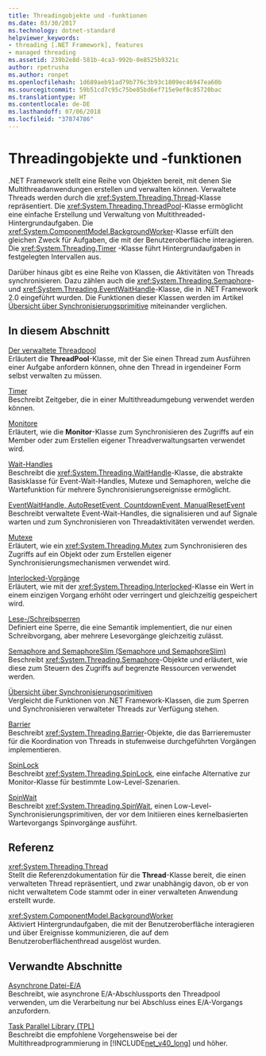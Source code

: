 ```yaml
---
title: Threadingobjekte und -funktionen
ms.date: 03/30/2017
ms.technology: dotnet-standard
helpviewer_keywords:
- threading [.NET Framework], features
- managed threading
ms.assetid: 239b2e8d-581b-4ca3-992b-0e8525b9321c
author: rpetrusha
ms.author: ronpet
ms.openlocfilehash: 1d689aeb91ad79b776c3b93c1809ec46947ea60b
ms.sourcegitcommit: 59b51cd7c95c75be85bd6ef715e9ef8c85720bac
ms.translationtype: HT
ms.contentlocale: de-DE
ms.lasthandoff: 07/06/2018
ms.locfileid: "37874786"
---
```

# <a name="threading-objects-and-features"></a>Threadingobjekte und -funktionen
.NET Framework stellt eine Reihe von Objekten bereit, mit denen Sie Multithreadanwendungen erstellen und verwalten können. Verwaltete Threads werden durch die <xref:System.Threading.Thread>-Klasse repräsentiert. Die <xref:System.Threading.ThreadPool>-Klasse ermöglicht eine einfache Erstellung und Verwaltung von Multithreaded-Hintergrundaufgaben. Die <xref:System.ComponentModel.BackgroundWorker>-Klasse erfüllt den gleichen Zweck für Aufgaben, die mit der Benutzeroberfläche interagieren. Die <xref:System.Threading.Timer> -Klasse führt Hintergrundaufgaben in festgelegten Intervallen aus.  
  
 Darüber hinaus gibt es eine Reihe von Klassen, die Aktivitäten von Threads synchronisieren. Dazu zählen auch die <xref:System.Threading.Semaphore>- und <xref:System.Threading.EventWaitHandle>-Klasse, die in .NET Framework 2.0 eingeführt wurden. Die Funktionen dieser Klassen werden im Artikel [Übersicht über Synchronisierungsprimitive](../../../docs/standard/threading/overview-of-synchronization-primitives.md) miteinander verglichen.  
  
## <a name="in-this-section"></a>In diesem Abschnitt  
 [Der verwaltete Threadpool](../../../docs/standard/threading/the-managed-thread-pool.md)  
 Erläutert die **ThreadPool**-Klasse, mit der Sie einen Thread zum Ausführen einer Aufgabe anfordern können, ohne den Thread in irgendeiner Form selbst verwalten zu müssen.  
  
 [Timer](../../../docs/standard/threading/timers.md)  
 Beschreibt Zeitgeber, die in einer Multithreadumgebung verwendet werden können.  
  
 [Monitore](http://msdn.microsoft.com/library/33fe4aef-b44b-42fd-9e72-c908e39e75db)  
 Erläutert, wie die **Monitor**-Klasse zum Synchronisieren des Zugriffs auf ein Member oder zum Erstellen eigener Threadverwaltungsarten verwendet wird.  
  
 [Wait-Handles](http://msdn.microsoft.com/library/48d10b6f-5fd7-407c-86ab-0179aef72489)  
 Beschreibt die <xref:System.Threading.WaitHandle>-Klasse, die abstrakte Basisklasse für Event-Wait-Handles, Mutexe und Semaphoren, welche die Wartefunktion für mehrere Synchronisierungsereignisse ermöglicht.  
  
 [EventWaitHandle, AutoResetEvent, CountdownEvent, ManualResetEvent](../../../docs/standard/threading/eventwaithandle-autoresetevent-countdownevent-manualresetevent.md)  
 Beschreibt verwaltete Event-Wait-Handles, die signalisieren und auf Signale warten und zum Synchronisieren von Threadaktivitäten verwendet werden.  
  
 [Mutexe](../../../docs/standard/threading/mutexes.md)  
 Erläutert, wie ein <xref:System.Threading.Mutex> zum Synchronisieren des Zugriffs auf ein Objekt oder zum Erstellen eigener Synchronisierungsmechanismen verwendet wird.  
  
 [Interlocked-Vorgänge](../../../docs/standard/threading/interlocked-operations.md)  
 Erläutert, wie mit der <xref:System.Threading.Interlocked>-Klasse ein Wert in einem einzigen Vorgang erhöht oder verringert und gleichzeitig gespeichert wird.  
  
 [Lese-/Schreibsperren](../../../docs/standard/threading/reader-writer-locks.md)  
 Definiert eine Sperre, die eine Semantik implementiert, die nur einen Schreibvorgang, aber mehrere Lesevorgänge gleichzeitig zulässt.  
  
 [Semaphore and SemaphoreSlim (Semaphore und SemaphoreSlim)](../../../docs/standard/threading/semaphore-and-semaphoreslim.md)  
 Beschreibt <xref:System.Threading.Semaphore>-Objekte und erläutert, wie diese zum Steuern des Zugriffs auf begrenzte Ressourcen verwendet werden.  
  
 [Übersicht über Synchronisierungsprimitiven](../../../docs/standard/threading/overview-of-synchronization-primitives.md)  
 Vergleicht die Funktionen von .NET Framework-Klassen, die zum Sperren und Synchronisieren verwalteter Threads zur Verfügung stehen.  
  
 [Barrier](../../../docs/standard/threading/barrier.md)  
 Beschreibt <xref:System.Threading.Barrier>-Objekte, die das Barrieremuster für die Koordination von Threads in stufenweise durchgeführten Vorgängen implementieren.  
  
 [SpinLock](../../../docs/standard/threading/spinlock.md)  
 Beschreibt <xref:System.Threading.SpinLock>, eine einfache Alternative zur Monitor-Klasse für bestimmte Low-Level-Szenarien.  
  
 [SpinWait](../../../docs/standard/threading/spinwait.md)  
 Beschreibt <xref:System.Threading.SpinWait>, einen Low-Level-Synchronisierungsprimitiven, der vor dem Initiieren eines kernelbasierten Wartevorgangs Spinvorgänge ausführt.  
  
## <a name="reference"></a>Referenz  
 <xref:System.Threading.Thread>  
 Stellt die Referenzdokumentation für die **Thread**-Klasse bereit, die einen verwalteten Thread repräsentiert, und zwar unabhängig davon, ob er von nicht verwaltetem Code stammt oder in einer verwalteten Anwendung erstellt wurde.  
  
 <xref:System.ComponentModel.BackgroundWorker>  
 Aktiviert Hintergrundaufgaben, die mit der Benutzeroberfläche interagieren und über Ereignisse kommunizieren, die auf dem Benutzeroberflächenthread ausgelöst wurden.  
  
## <a name="related-sections"></a>Verwandte Abschnitte  
 [Asynchrone Datei-E/A](../../../docs/standard/io/asynchronous-file-i-o.md)  
 Beschreibt, wie asynchrone E/A-Abschlussports den Threadpool verwenden, um die Verarbeitung nur bei Abschluss eines E/A-Vorgangs anzufordern.  
  
 [Task Parallel Library (TPL)](../../../docs/standard/parallel-programming/task-parallel-library-tpl.md)  
 Beschreibt die empfohlene Vorgehensweise bei der Multithreadprogrammierung in [!INCLUDE[net_v40_long](../../../includes/net-v40-long-md.md)] und höher.
